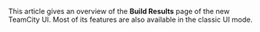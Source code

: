 [//]: # (title: Build Results Page)
[//]: # (auxiliary-id: Build Results Page)

This article gives an overview of the __Build Results__ page of the new TeamCity UI. Most of its features are also available in the classic UI mode.